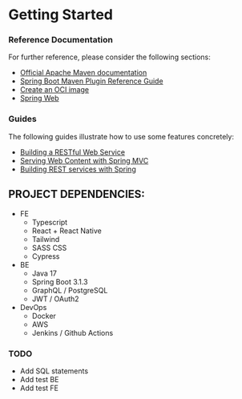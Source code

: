 # Getting Started

### Reference Documentation

For further reference, please consider the following sections:

* [Official Apache Maven documentation](https://maven.apache.org/guides/index.html)
* [Spring Boot Maven Plugin Reference Guide](https://docs.spring.io/spring-boot/docs/3.1.3/maven-plugin/reference/html/)
* [Create an OCI image](https://docs.spring.io/spring-boot/docs/3.1.3/maven-plugin/reference/html/#build-image)
* [Spring Web](https://docs.spring.io/spring-boot/docs/3.1.3/reference/htmlsingle/index.html#web)

### Guides

The following guides illustrate how to use some features concretely:

* [Building a RESTful Web Service](https://spring.io/guides/gs/rest-service/)
* [Serving Web Content with Spring MVC](https://spring.io/guides/gs/serving-web-content/)
* [Building REST services with Spring](https://spring.io/guides/tutorials/rest/)


## PROJECT DEPENDENCIES:
- FE
  - Typescript
  - React + React Native
  - Tailwind
  - SASS CSS
  - Cypress
- BE
  - Java 17
  - Spring Boot 3.1.3
  - GraphQL / PostgreSQL
  - JWT / OAuth2
- DevOps
  - Docker
  - AWS
  - Jenkins / Github Actions


### TODO
- Add SQL statements
- Add test BE
- Add test FE